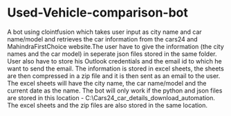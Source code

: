 # Used-Vehicle-comparison-bot
A bot using clointfusion which takes user input as city name and car name/model and retrieves the car information from the cars24 and MahindraFirstChoice website.The user have to give the information (the city names and the car model) in seperate json files stored in the same folder. User also have to store his Outlook credentials and the email id to which he want to send the email. The information is stored in excel sheets, the sheets are then compressed in a zip file and it is then sent as an email to the user. The excel sheets will have the city name, the car name/model and the current date as the name. The bot will only work if the python and json files are stored in this location - C:\Cars24_car_details_download_automation. The excel sheets and the zip files are also stored in the same location.
